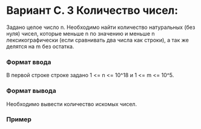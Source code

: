 # Вариант C. 3 Количество чисел:

Задано целое число n. Необходимо найти количество натуральных (без нуля) чисел, которые меньше n по значению и меньше n лексикографически (если сравнивать два числа как строки), а так же делятся на m без остатка.

### Формат ввода

В первой строке строке задано 1 <= n <= 10^18 и 1 <= m <= 10^5.

### Формат вывода

Необходимо вывести количество искомых чисел.

### Пример 

